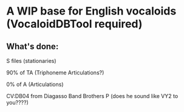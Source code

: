 # A WIP base for English vocaloids (VocaloidDBTool required)

## What's done:

S files (stationaries)

90% of TA (Triphoneme Articulations?)

0% of A (Articulations)

CV:DB04 from Diagasso Band Brothers P (does he sound like VY2 to you????)
